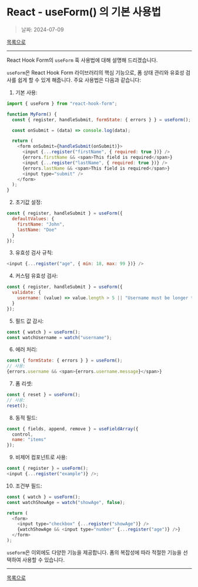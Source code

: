 # React - useForm() 의 기본 사용법

> 날짜: 2024-07-09

[목록으로](https://shiwoo-park.github.io/blog)

---

React Hook Form의 `useForm` 훅 사용법에 대해 설명해 드리겠습니다.

`useForm`은 React Hook Form 라이브러리의 핵심 기능으로, 폼 상태 관리와 유효성 검사를 쉽게 할 수 있게 해줍니다. 주요 사용법은 다음과 같습니다:

1. 기본 사용:

```javascript
import { useForm } from "react-hook-form";

function MyForm() {
  const { register, handleSubmit, formState: { errors } } = useForm();

  const onSubmit = (data) => console.log(data);

  return (
    <form onSubmit={handleSubmit(onSubmit)}>
      <input {...register("firstName", { required: true })} />
      {errors.firstName && <span>This field is required</span>}
      <input {...register("lastName", { required: true })} />
      {errors.lastName && <span>This field is required</span>}
      <input type="submit" />
    </form>
  );
}
```

2. 초기값 설정:

```javascript
const { register, handleSubmit } = useForm({
  defaultValues: {
    firstName: "John",
    lastName: "Doe"
  }
});
```

3. 유효성 검사 규칙:

```javascript
<input {...register("age", { min: 18, max: 99 })} />
```

4. 커스텀 유효성 검사:

```javascript
const { register, handleSubmit } = useForm({
  validate: {
    username: (value) => value.length > 5 || "Username must be longer than 5 characters"
  }
});
```

5. 필드 값 감시:

```javascript
const { watch } = useForm();
const watchUsername = watch("username");
```

6. 에러 처리:

```javascript
const { formState: { errors } } = useForm();
// 사용:
{errors.username && <span>{errors.username.message}</span>}
```

7. 폼 리셋:

```javascript
const { reset } = useForm();
// 사용:
reset();
```

8. 동적 필드:

```javascript
const { fields, append, remove } = useFieldArray({
  control,
  name: "items"
});
```

9. 비제어 컴포넌트로 사용:

```javascript
const { register } = useForm();
<input {...register("example")} />;
```

10. 조건부 필드:

```javascript
const { watch } = useForm();
const watchShowAge = watch("showAge", false);

return (
  <form>
    <input type="checkbox" {...register("showAge")} />
    {watchShowAge && <input type="number" {...register("age")} />}
  </form>
);
```

`useForm`은 이외에도 다양한 기능을 제공합니다. 폼의 복잡성에 따라 적절한 기능을 선택하여 사용할 수 있습니다. 

---

[목록으로](https://shiwoo-park.github.io/blog)

